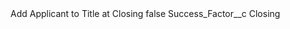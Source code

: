 <?xml version="1.0" encoding="UTF-8"?>
<CustomMetadata xmlns="http://soap.sforce.com/2006/04/metadata" xmlns:xsi="http://www.w3.org/2001/XMLSchema-instance" xmlns:xsd="http://www.w3.org/2001/XMLSchema">
    <label>Add Applicant to Title at Closing</label>
    <protected>false</protected>
    <values>
        <field>Success_Factor__c</field>
        <value xsi:type="xsd:string">Closing</value>
    </values>
</CustomMetadata>
